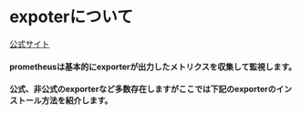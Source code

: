 # expoterについて
[公式サイト](https://prometheus.io/docs/instrumenting/exporters/)
#### prometheusは基本的にexporterが出力したメトリクスを収集して監視します。
#### 公式、非公式のexporterなど多数存在しますがここでは下記のexporterのインストール方法を紹介します。
